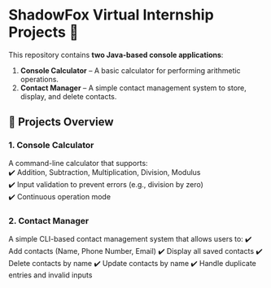 # ShadowFox Virtual Internship Projects 🚀  

This repository contains **two Java-based console applications**:  

1. **Console Calculator** – A basic calculator for performing arithmetic operations.  
2. **Contact Manager** – A simple contact management system to store, display, and delete contacts.  

## 📌 Projects Overview  

### 1. Console Calculator  

A command-line calculator that supports:  
✔️ Addition, Subtraction, Multiplication, Division, Modulus  
✔️ Input validation to prevent errors (e.g., division by zero)  
✔️ Continuous operation mode  

### 2. Contact Manager

A simple CLI-based contact management system that allows users to:
✔️ Add contacts (Name, Phone Number, Email)
✔️ Display all saved contacts
✔️ Delete contacts by name
✔️ Update contacts by name
✔️ Handle duplicate entries and invalid inputs
